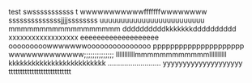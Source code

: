 test
swsssssssssss
t
wwwwwwwwwwwfffffffwwwwwwww
ssssssssssssssjjjjssssssss
uuuuuuuuuuuuuuuuuuuuuuuuu
mmmmmmmmmmmmmmmmmm
ddddddddddkkkkkkkdddddddddd
xxxxxxxxxxxxxxxxxx
eeeeeeeeeeeeeeeeeee
ooooooooowwwwwwwooooooooooooooo
ppppppppppppppppppppp
wwwwwwwwwwwww;;;;;;;;;;;;;;
lllllllllllmmmmmmmmmmmmllllllllll
kkkkkkkkkkkkkkkkkkkkkkkkk
..........................
yyyyyyyyyyyyyyyyyyyy
ttttttttttttttttttttttttttt